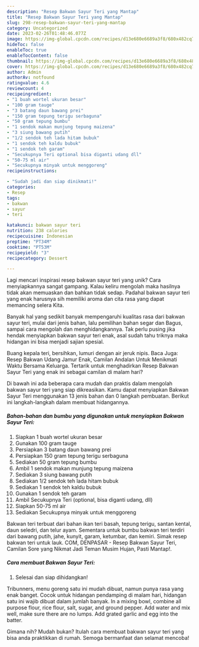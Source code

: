 ```yaml
---
description: "Resep Bakwan Sayur Teri yang Mantap"
title: "Resep Bakwan Sayur Teri yang Mantap"
slug: 298-resep-bakwan-sayur-teri-yang-mantap
category: Uncategorized
date: 2023-02-26T01:48:46.077Z
image: https://img-global.cpcdn.com/recipes/d13e680e6689a3f8/680x482cq70/bakwan-sayur-teri-foto-resep-utama.jpg
hideToc: false
enableToc: true
enableTocContent: false
thumbnail: https://img-global.cpcdn.com/recipes/d13e680e6689a3f8/680x482cq70/bakwan-sayur-teri-foto-resep-utama.jpg
cover: https://img-global.cpcdn.com/recipes/d13e680e6689a3f8/680x482cq70/bakwan-sayur-teri-foto-resep-utama.jpg
author: Admin
authorAv: notfound
ratingvalue: 4.6
reviewcount: 4
recipeingredient:
- "1 buah wortel ukuran besar"
- "100 gram tauge"
- "3 batang daun bawang prei"
- "150 gram tepung terigu serbaguna"
- "50 gram tepung bumbu"
- "1 sendok makan munjung tepung maizena"
- "3 siung bawang putih"
- "1/2 sendok teh lada hitam bubuk"
- "1 sendok teh kaldu bubuk"
- "1 sendok teh garam"
- "Secukupnya Teri optional bisa diganti udang dll"
- "50-75 ml air"
- "Secukupnya minyak untuk menggoreng"
recipeinstructions:

- "Sudah jadi dan siap dinikmati!"
categories:
- Resep
tags:
- bakwan
- sayur
- teri

katakunci: bakwan sayur teri 
nutrition: 238 calories
recipecuisine: Indonesian
preptime: "PT34M"
cooktime: "PT53M"
recipeyield: "3"
recipecategory: Dessert

---
```





Lagi mencari inspirasi resep bakwan sayur teri yang unik? Cara menyiapkannya sangat gampang. Kalau keliru mengolah maka hasilnya tidak akan memuaskan dan bahkan tidak sedap. Padahal bakwan sayur teri yang enak harusnya sih memiliki aroma dan cita rasa yang dapat memancing selera Kita.





Banyak hal yang sedikit banyak mempengaruhi kualitas rasa dari bakwan sayur teri, mulai dari jenis bahan, lalu pemilihan bahan segar dan Bagus, sampai cara mengolah dan menghidangkannya. Tak perlu pusing jika hendak menyiapkan bakwan sayur teri enak,      asal sudah tahu triknya maka hidangan ini bisa menjadi sajian spesial.














Buang kepala teri, bersihkan, lumuri dengan air jeruk nipis. Baca Juga: Resep Bakwan Udang Jamur Enak, Camilan Andalan Untuk Menikmati Waktu Bersama Keluarga. Tertarik untuk menghadirkan Resep Bakwan Sayur Teri yang enak ini sebagai camilan di malam hari?






Di bawah ini ada beberapa cara mudah dan praktis dalam mengolah bakwan sayur teri yang siap dikreasikan. Kamu dapat menyiapkan Bakwan Sayur Teri menggunakan 13 jenis bahan dan 0 langkah pembuatan. Berikut ini langkah-langkah dalam membuat hidangannya.

<!--inarticleads1-->

##### Bahan-bahan dan bumbu yang digunakan untuk menyiapkan Bakwan Sayur Teri:

1. Siapkan 1 buah wortel ukuran besar
1. Gunakan 100 gram tauge
1. Persiapkan 3 batang daun bawang prei
1. Persiapkan 150 gram tepung terigu serbaguna
1. Sediakan 50 gram tepung bumbu
1. Ambil 1 sendok makan munjung tepung maizena
1. Sediakan 3 siung bawang putih
1. Sediakan 1/2 sendok teh lada hitam bubuk
1. Sediakan 1 sendok teh kaldu bubuk
1. Gunakan 1 sendok teh garam
1. Ambil Secukupnya Teri (optional, bisa diganti udang, dll)
1. Siapkan 50-75 ml air
1. Sediakan Secukupnya minyak untuk menggoreng


Bakwan teri terbuat dari bahan ikan teri basah, tepung terigu, santan kental, daun seledri, dan telur ayam. Sementara untuk bumbu bakwan teri terdiri dari bawang putih, jahe, kunyit, garam, ketumbar, dan kemiri. Simak resep bakwan teri untuk lauk. COM, DENPASAR - Resep Bakwan Sayur Teri, Camilan Sore yang Nikmat Jadi Teman Musim Hujan, Pasti Mantap!. 

<!--inarticleads2-->

##### Cara membuat Bakwan Sayur Teri:


1. Selesai dan siap dihidangkan!

Tribunners, menu goreng satu ini mudah dibuat, namun punya rasa yang enak banget. Cocok untuk hidangan pendamping di malam hari, hidangan satu ini wajib dibuat dalam jumlah banyak. In a mixing bowl, combine all purpose flour, rice flour, salt, sugar, and ground pepper. Add water and mix well, make sure there are no lumps. Add grated garlic and egg into the batter. 

Gimana nih? Mudah bukan? Itulah cara membuat bakwan sayur teri yang bisa anda praktikkan di rumah. Semoga bermanfaat dan selamat mencoba!
